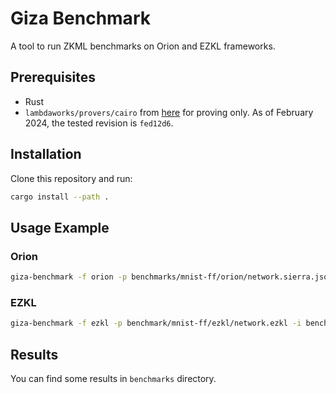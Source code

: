 # Giza Benchmark

A tool to run ZKML benchmarks on Orion and EZKL frameworks.

## Prerequisites

- Rust
- `lambdaworks/provers/cairo` from [here](https://github.com/lambdaclass/lambdaworks/tree/fed12d674418e4f09bc843b71bc90008a85b1aed) for proving only. As of February 2024, the tested revision is `fed12d6`.

## Installation

Clone this repository and run:
```bash
cargo install --path .
```

## Usage Example

### Orion
```bash
giza-benchmark -f orion -p benchmarks/mnist-ff/orion/network.sierra.json -i benchmarks/mnist-ff/orion/input.txt -b benchmarks/mnist-ff/orion
```

### EZKL
```bash
giza-benchmark -f ezkl -p benchmark/mnist-ff/ezkl/network.ezkl -i benchmark/mnist-ff/ezkl/input.json -s benchmark/mnist-ff/ezkl/settings.json -b benchmark/mnist-ff/ezkl
```

## Results

You can find some results in `benchmarks` directory.